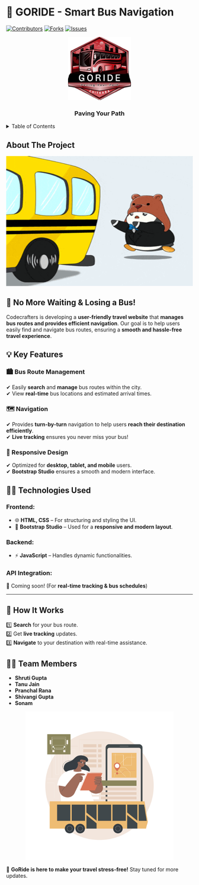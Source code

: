 # 🚌 GORIDE - Smart Bus Navigation
[![Contributors](https://img.shields.io/github/contributors/shruti0781/go_ride?style=for-the-badge)](https://github.com/shruti0781/go_ride/graphs/contributors)
[![Forks](https://img.shields.io/github/forks/shruti0781/go_ride?style=for-the-badge)](https://github.com/shruti0781/go_ride/network/members)
[![Issues](https://img.shields.io/github/issues/shruti0781/go_ride?style=for-the-badge)](https://github.com/shruti0781/go_ride/issues)
<!-- PROJECT LOGO -->
<!-- PROJECT LOGO -->
<p align="center">
  <img src="images/whatsapp_image.jpg" alt="Logo" width="170" height="170">
</p>

<h3 align="center">Paving Your Path</h3>

<details>
  <summary>Table of Contents</summary>
  <ol>
    <li>
      <a href="#about-the-project">About The Project</a>
      <ul>
        <li><a href="#built-with">Built With</a></li>
      </ul>
    </li>
    <li>
      <a href="#getting-started">Getting Started</a>
      <ul>
        <li><a href="#prerequisites">Prerequisites</a></li>
        <li><a href="#installation">Installation</a></li>
      </ul>
    </li>
    <li><a href="#usage">Usage</a></li>
    <li><a href="#roadmap">Roadmap</a></li>
    <li><a href="#contributing">Contributing</a></li>
    <li><a href="#contact">Contact</a></li>
    <li><a href="#acknowledgments">Acknowledgments</a></li>
  </ol>
</details>

<!-- ABOUT THE PROJECT -->
##  About The Project
<p align="center">
<img src="missed-youre-late.gif" width="650" height="350"  alt="You're Late GIF">
</p>

## 🚀 No More Waiting & Losing a Bus!  
Codecrafters is developing a **user-friendly travel website** that **manages bus routes and provides efficient navigation**. Our goal is to help users easily find and navigate bus routes, ensuring a **smooth and hassle-free travel experience**.

## 💡 Key Features  

### 🏙️ Bus Route Management  
✔ Easily **search** and **manage** bus routes within the city.  
✔ View **real-time** bus locations and estimated arrival times.  

### 🗺️ Navigation  
✔ Provides **turn-by-turn** navigation to help users **reach their destination efficiently**.  
✔ **Live tracking** ensures you never miss your bus!  

### 📱 Responsive Design  
✔ Optimized for **desktop, tablet, and mobile** users.  
✔ **Bootstrap Studio** ensures a smooth and modern interface.  
## 👨‍💻 Technologies Used  

### **Frontend:**  
- 🌐 **HTML, CSS** – For structuring and styling the UI.  
- 🎨 **Bootstrap Studio** – Used for a **responsive and modern layout**.  

### **Backend:**  
- ⚡ **JavaScript** – Handles dynamic functionalities.  

### **API Integration:**  
🚀 Coming soon! (For **real-time tracking & bus schedules**)

---

## 🎯 How It Works  
1️⃣ **Search** for your bus route.  
2️⃣ Get **live tracking** updates.  
3️⃣ **Navigate** to your destination with real-time assistance.  

## 👩‍💻 Team Members  
- **Shruti Gupta**  
- **Tanu Jain**  
- **Pranchal Rana**  
- **Shivangi Gupta**  
- **Sonam**  

<p align="center">
  <img src="Sandy_Tsp-01_Single-12.jpg" width="400" height="400" alt="Bus Tracking Interface">
</p>

🚀 **GoRide is here to make your travel stress-free!** Stay tuned for more updates.  
